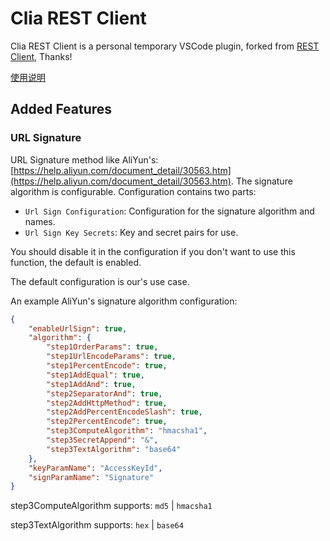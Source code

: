 # Clia REST Client

Clia REST Client is a personal temporary VSCode plugin, forked from [REST Client](https://github.com/Huachao/vscode-restclient), Thanks!

[使用说明](https://my.oschina.net/u/1461794/blog/5523393)

## Added Features

### URL Signature

URL Signature method like AliYun's: [https://help.aliyun.com/document_detail/30563.htm](https://help.aliyun.com/document_detail/30563.htm).
The signature algorithm is configurable. Configuration contains two parts:

- `Url Sign Configuration`: Configuration for the signature algorithm and names.
- `Url Sign Key Secrets`: Key and secret pairs for use.

You should disable it in the configuration if you don't want to use this function, the default is enabled.

The default configuration is our's use case.

An example AliYun's signature algorithm configuration:

```json
{
    "enableUrlSign": true,
    "algorithm": {
        "step1OrderParams": true,
        "step1UrlEncodeParams": true,
        "step1PercentEncode": true,
        "step1AddEqual": true,
        "step1AddAnd": true,
        "step2SeparatorAnd": true,
        "step2AddHttpMethod": true,
        "step2AddPercentEncodeSlash": true,
        "step2PercentEncode": true,
        "step3ComputeAlgorithm": "hmacsha1",
        "step3SecretAppend": "&",
        "step3TextAlgorithm": "base64"
    },
    "keyParamName": "AccessKeyId",
    "signParamName": "Signature"
}
```

step3ComputeAlgorithm supports: `md5` | `hmacsha1`

step3TextAlgorithm supports: `hex` | `base64`
